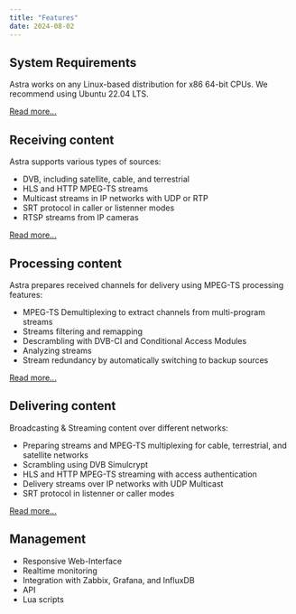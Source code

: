 ```yaml
---
title: "Features"
date: 2024-08-02
---
```


## System Requirements

Astra works on any Linux-based distribution for x86 64-bit CPUs. We recommend using Ubuntu 22.04 LTS.

[Read more...](requirements)

## Receiving content

Astra supports various types of sources:

- DVB, including satellite, cable, and terrestrial
- HLS and HTTP MPEG-TS streams
- Multicast streams in IP networks with UDP or RTP
- SRT protocol in caller or listenner modes
- RTSP streams from IP cameras

[Read more...](/astra/receiving)

## Processing content

Astra prepares received channels for delivery using MPEG-TS processing features:

- MPEG-TS Demultiplexing to extract channels from multi-program streams
- Streams filtering and remapping
- Descrambling with DVB-CI and Conditional Access Modules
- Analyzing streams
- Stream redundancy by automatically switching to backup sources

[Read more...](/astra/processing)

## Delivering content

Broadcasting & Streaming content over different networks:

- Preparing streams and MPEG-TS multiplexing for cable, terrestrial, and satellite networks
- Scrambling using DVB Simulcrypt
- HLS and HTTP MPEG-TS streaming with access authentication
- Delivery streams over IP networks with UDP Multicast
- SRT protocol in listenner or caller modes

[Read more...](/astra/delivery)

## Management

- Responsive Web-Interface
- Realtime monitoring
- Integration with Zabbix, Grafana, and InfluxDB
- API
- Lua scripts
